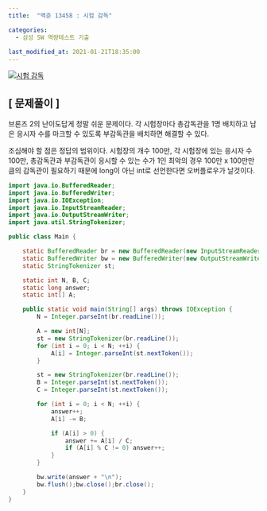```yaml
---
title:  "백준 13458 : 시험 감독"

categories:
  - 삼성 SW 역량테스트 기출
  
last_modified_at: 2021-01-21T18:35:00
---
```


[![시험 감독](https://user-images.githubusercontent.com/53072057/105272311-72176280-5bdc-11eb-94c9-d99c5869e4c3.JPG)](https://www.acmicpc.net/problem/13458)  

<h2>[ 문제풀이 ]</h2>  
브론즈 2의 난이도답게 정말 쉬운 문제이다. 각 시험장마다 총감독관을 1명 배치하고 남은 응시자 수를 마크할 수 있도록 부감독관을 배치하면 해결할 수 있다.  

조심해야 할 점은 정답의 범위이다. 시험장의 개수 100만, 각 시험장에 있는 응시자 수 100만, 총감독관과 부감독관이 응시할 수 있는 수가 1인 최악의 경우 100만 x 100만만큼의 감독관이 필요하기 때문에 long이 아닌 int로 선언한다면 오버플로우가 날것이다.  

```java
import java.io.BufferedReader;
import java.io.BufferedWriter;
import java.io.IOException;
import java.io.InputStreamReader;
import java.io.OutputStreamWriter;
import java.util.StringTokenizer;

public class Main {

	static BufferedReader br = new BufferedReader(new InputStreamReader(System.in));
	static BufferedWriter bw = new BufferedWriter(new OutputStreamWriter(System.out));
	static StringTokenizer st;

	static int N, B, C;
	static long answer;
	static int[] A;

	public static void main(String[] args) throws IOException {
		N = Integer.parseInt(br.readLine());

		A = new int[N];
		st = new StringTokenizer(br.readLine());
		for (int i = 0; i < N; ++i) {
			A[i] = Integer.parseInt(st.nextToken());
		}

		st = new StringTokenizer(br.readLine());
		B = Integer.parseInt(st.nextToken());
		C = Integer.parseInt(st.nextToken());

		for (int i = 0; i < N; ++i) {
			answer++;
			A[i] -= B;

			if (A[i] > 0) {
				answer += A[i] / C;
				if (A[i] % C != 0) answer++;
			}
		}

		bw.write(answer + "\n");
		bw.flush();bw.close();br.close();
	}
}
```